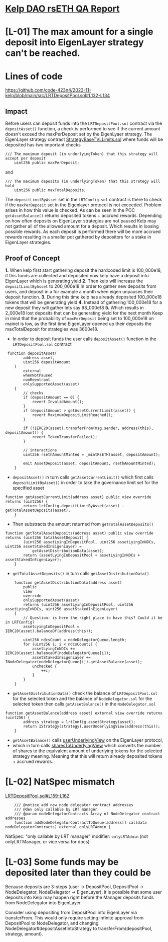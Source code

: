 # [Kelp DAO rsETH QA Report](https://code4rena.com/reports/2023-11-kelp)

# [L-01] The max amount for a single deposit into EigenLayer strategy can't be reached.
# Lines of code

https://github.com/code-423n4/2023-11-kelp/blob/main/src/LRTDepositPool.sol#L132-L134

## Impact
Before users can deposit funds into the ```LRTDepositPool.sol``` contract via the ```depositAsset()``` function, a check is performed to see if the current amount doesn't exceed the maxPerDeposit set by the EigenLyaer strategy.
The EigenLayer strategy contract [StrategyBaseTVLLimits.sol](https://github.com/Layr-Labs/eigenlayer-contracts/blob/master/src/contracts/strategies/StrategyBaseTVLLimits.sol) where funds will be deposited has two important checks 
```
/// The maximum deposit (in underlyingToken) that this strategy will accept per deposit
    uint256 public maxPerDeposit;
```
and

```
/// The maximum deposits (in underlyingToken) that this strategy will hold
    uint256 public maxTotalDeposits;
```
The ```depositLimitByAsset``` set in the ```LRTConfig.sol``` contract is there to check if the ```maxPerDeposit``` set in the Eigenlayer protocol is not exceeded. Problem arises in how this value is checked. As can be seen in the POC  ```getAssetBalance()``` returns deposited tokens + accrued rewards. Depending on how often deposits on EigenLayer strategies are not paused Kelp may not gather all of the allowed amount for a deposit. Which results in loosing possible rewards. As each deposit is performed there will be more accrued rewards resulting in a smaller pot gathered by depositors for a stake in EigenLayer strategies.

## Proof of Concept
  **1.** When kelp first start gathering deposit the hardcoded limit is 100_000e18, if this funds are collected and deposited now kelp have a deposit into EigenLayer which is generating yield
  **2.** Then kelp will increase the ```depositLimitByAsset``` to 200_000e18 in order to gather new deposits from users, and deposit in a for example a month when eigen unpauses their deposit function.
  **3.** During this time kelp has already deposited 100_000e18 tokens that will be generating yield
  **4.** Instead of gathering 100_000e18 for a new deposit they will gather lets say 98_000e18
  **5.** Which results in 2_000e18 lost deposits that can be generating yield for the next month
Keep in mind that the probability of ```maxPerDeposit``` being set to 100_000e18 on mainet is low, as the first time EigenLayer opened up their deposits the maxTotalDeposit for strategies was 3600e18.

 - In order to deposit funds the user calls ```depositAsset()``` function in the ```LRTDepositPool.sol``` contract
```
 function depositAsset(
        address asset,
        uint256 depositAmount
    )
        external
        whenNotPaused
        nonReentrant
        onlySupportedAsset(asset)
    {
        // checks
        if (depositAmount == 0) {
            revert InvalidAmount();
        }
        if (depositAmount > getAssetCurrentLimit(asset)) {
            revert MaximumDepositLimitReached();
        }

        if (!IERC20(asset).transferFrom(msg.sender, address(this), depositAmount)) {
            revert TokenTransferFailed();
        }

        // interactions
        uint256 rsethAmountMinted = _mintRsETH(asset, depositAmount);

        emit AssetDeposit(asset, depositAmount, rsethAmountMinted);
    }
```
 - ```depositAsset()``` in turn calls ```getAssetCurrentLimit()``` which first calls ```depositLimitByAsset()``` in order to take the governance limit set for the specified asset

``` 
function getAssetCurrentLimit(address asset) public view override returns (uint256) {
        return lrtConfig.depositLimitByAsset(asset) - getTotalAssetDeposits(asset);
    }
```
 - Then substracts the amount returned from ```getTotalAssetDeposits()``` 

```
function getTotalAssetDeposits(address asset) public view override returns (uint256 totalAssetDeposit) {
        (uint256 assetLyingInDepositPool, uint256 assetLyingInNDCs, uint256 assetStakedInEigenLayer) =
            getAssetDistributionData(asset);
        return (assetLyingInDepositPool + assetLyingInNDCs + assetStakedInEigenLayer);
    }
```

 - ```getTotalAssetDeposits()``` in turn calls ```getAssetDistributionData()```

```
    function getAssetDistributionData(address asset)
        public
        view
        override
        onlySupportedAsset(asset)
        returns (uint256 assetLyingInDepositPool, uint256 assetLyingInNDCs, uint256 assetStakedInEigenLayer)
    {
        // Question: is here the right place to have this? Could it be in LRTConfig?
        assetLyingInDepositPool = IERC20(asset).balanceOf(address(this));

        uint256 ndcsCount = nodeDelegatorQueue.length;
        for (uint256 i; i < ndcsCount;) {
            assetLyingInNDCs += IERC20(asset).balanceOf(nodeDelegatorQueue[i]);
            assetStakedInEigenLayer += INodeDelegator(nodeDelegatorQueue[i]).getAssetBalance(asset);
            unchecked {
                ++i;
            }
        }
    }
```

 - ```getAssetDistributionData()``` check the balance of ```LRTDepositPool.sol``` for the selected token  and the balance of ```NodeDelegator.sol``` for the selected token then calls ```getAssetBalance()``` in the ```NodeDelegator.sol```

```
function getAssetBalance(address asset) external view override returns (uint256) {
        address strategy = lrtConfig.assetStrategy(asset);
        return IStrategy(strategy).userUnderlyingView(address(this));
    }
```
 - ```getAssetBalance()``` calls [userUnderlyingView](https://github.com/Layr-Labs/eigenlayer-contracts/blob/master/src/contracts/strategies/StrategyBase.sol#L245-L251) on the EigenLayer protocol, 
 - which in turn calls  [sharesToUnderlyingView](https://github.com/Layr-Labs/eigenlayer-contracts/blob/master/src/contracts/strategies/StrategyBase.sol#L200-L206) which converts the number of shares to the equivalent amount of underlying tokens for the selected strategy meaning. Meaning that this will return already deposited tokens + accrued rewards.

# [L-02] NatSpec mismatch
[LRTDepositPool.sol#L159-L162](https://github.com/code-423n4/2023-11-kelp/blob/f751d7594051c0766c7ecd1e68daeb0661e43ee3/src/LRTDepositPool.sol#L159-L162)
```
    /// @notice add new node delegator contract addresses
    /// @dev only callable by LRT manager
    /// @param nodeDelegatorContracts Array of NodeDelegator contract addresses
    function addNodeDelegatorContractToQueue(address[] calldata nodeDelegatorContracts) external onlyLRTAdmin {
```
NatSpec: "only callable by LRT manager"
modifier: `onlyLRTAdmin` (not onlyLRTManager, or vice versa for docs)

# [L-03] Some funds may be deposited later than they could be
Because deposits are 3-steps (user -> DepositPool, DepositPool -> NodeDelegator, NodeDelegator -> EigenLayer), it is possible that some user deposits into Kelp may happen right before the Manager deposits funds from NodeDelegator into EigenLayer. 

Consider using depositing from DepositPool into EigenLayer via transferFrom. This would only require setting infinite approval from DepositPool to NodeDelegator, and changing NodeDelegator#depositAssetIntoStrategy to transferFrom(depositPool, strategy, amount).
